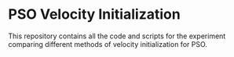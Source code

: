 # PSO Velocity Initialization
This repository contains all the code and scripts for the experiment comparing different methods of velocity initialization for PSO.
